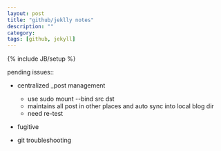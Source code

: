 ```yaml
---
layout: post
title: "github/jeklly notes"
description: ""
category: 
tags: [github, jekyll]
---
```

{% include JB/setup %}

pending issues::

* centralized _post management
  + use sudo mount --bind src dst
  + maintains all post in other places and auto sync into local blog dir
  + need re-test
 
* fugitive
 
* git troubleshooting


